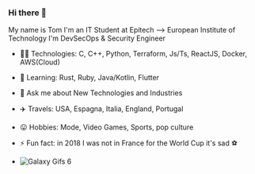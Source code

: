 ### Hi there 👋

My name is Tom I'm an IT Student at Epitech --> European Institute of Technology I'm DevSecOps & Security Engineer

- 👨‍💻 Technologies: C, C++, Python, Terraform, Js/Ts,  ReactJS, Docker, AWS(Cloud)
- 🌱 Learning: Rust, Ruby, Java/Kotlin, Flutter

- 💬 Ask me about New Technologies and Industries
- ✈️ Travels: USA, Espagna, Italia, England, Portugal
- 😛 Hobbies: Mode, Video Games, Sports, pop culture
- ⚡ Fun fact: in 2018 I was not in France for the World Cup it's sad ⚽

- ![Galaxy Gifs 6](https://user-images.githubusercontent.com/62591045/135435287-7d7d7a1f-9539-4298-b787-4c0be5e818c4.gif)
